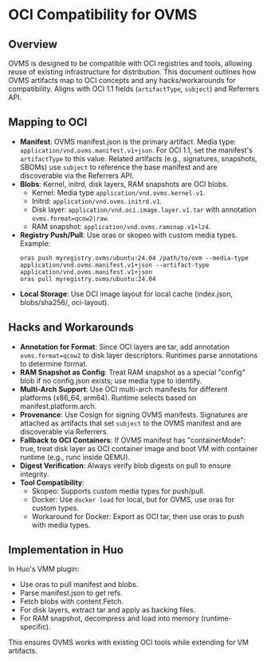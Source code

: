 # OCI Compatibility for OVMS

## Overview

OVMS is designed to be compatible with OCI registries and tools, allowing reuse of existing infrastructure for distribution. This document outlines how OVMS artifacts map to OCI concepts and any hacks/workarounds for compatibility. Aligns with OCI 1.1 fields (`artifactType`, `subject`) and Referrers API.

## Mapping to OCI

- **Manifest**: OVMS manifest.json is the primary artifact. Media type: `application/vnd.ovms.manifest.v1+json`. For OCI 1.1, set the manifest's `artifactType` to this value. Related artifacts (e.g., signatures, snapshots, SBOMs) use `subject` to reference the base manifest and are discoverable via the Referrers API.
- **Blobs**: Kernel, initrd, disk layers, RAM snapshots are OCI blobs.
  - Kernel: Media type `application/vnd.ovms.kernel.v1`.
  - Initrd: `application/vnd.ovms.initrd.v1`.
  - Disk layer: `application/vnd.oci.image.layer.v1.tar` with annotation `ovms.format=qcow2|raw`.
  - RAM snapshot: `application/vnd.ovms.ramsnap.v1+lz4`.
- **Registry Push/Pull**: Use oras or skopeo with custom media types. Example:
  ```
  oras push myregistry.ovms/ubuntu:24.04 /path/to/ovm --media-type application/vnd.ovms.manifest.v1+json --artifact-type application/vnd.ovms.manifest.v1+json
  oras pull myregistry.ovms/ubuntu:24.04
  ```
- **Local Storage**: Use OCI image layout for local cache (index.json, blobs/sha256/, oci-layout).

## Hacks and Workarounds

- **Annotation for Format**: Since OCI layers are tar, add annotation `ovms.format=qcow2` to disk layer descriptors. Runtimes parse annotations to determine format.
- **RAM Snapshot as Config**: Treat RAM snapshot as a special "config" blob if no config.json exists; use media type to identify.
- **Multi-Arch Support**: Use OCI multi-arch manifests for different platforms (x86_64, arm64). Runtime selects based on manifest.platform.arch.
- **Provenance**: Use Cosign for signing OVMS manifests. Signatures are attached as artifacts that set `subject` to the OVMS manifest and are discoverable via Referrers.
- **Fallback to OCI Containers**: If OVMS manifest has "containerMode": true, treat disk layer as OCI container image and boot VM with container runtime (e.g., runc inside QEMU).
- **Digest Verification**: Always verify blob digests on pull to ensure integrity.
- **Tool Compatibility**: 
  - Skopeo: Supports custom media types for push/pull.
  - Docker: Use `docker load` for local, but for OVMS, use oras for custom types.
  - Workaround for Docker: Export as OCI tar, then use oras to push with media types.

## Implementation in Huo

In Huo's VMM plugin:
- Use oras to pull manifest and blobs.
- Parse manifest.json to get refs.
- Fetch blobs with content.Fetch.
- For disk layers, extract tar and apply as backing files.
- For RAM snapshot, decompress and load into memory (runtime-specific).

This ensures OVMS works with existing OCI tools while extending for VM artifacts.
